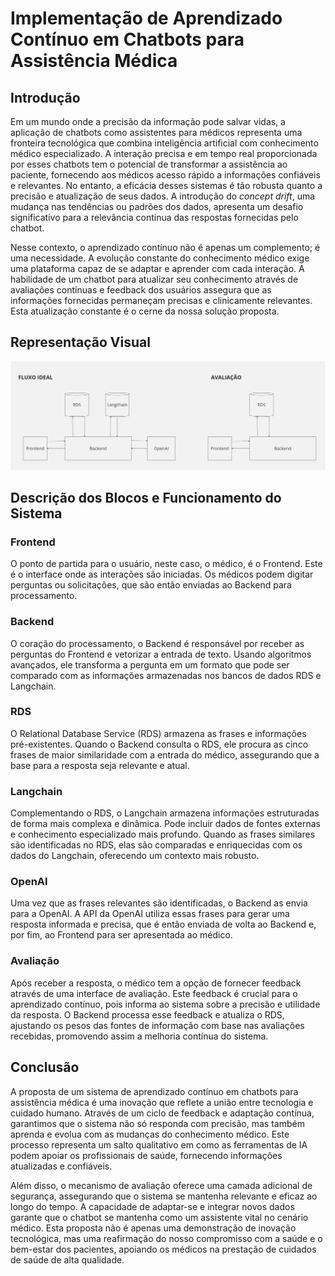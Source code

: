# Implementação de Aprendizado Contínuo em Chatbots para Assistência Médica

## Introdução

Em um mundo onde a precisão da informação pode salvar vidas, a aplicação de chatbots como assistentes para médicos representa uma fronteira tecnológica que combina inteligência artificial com conhecimento médico especializado. A interação precisa e em tempo real proporcionada por esses chatbots tem o potencial de transformar a assistência ao paciente, fornecendo aos médicos acesso rápido a informações confiáveis e relevantes. No entanto, a eficácia desses sistemas é tão robusta quanto a precisão e atualização de seus dados. A introdução do *concept drift*, uma mudança nas tendências ou padrões dos dados, apresenta um desafio significativo para a relevância contínua das respostas fornecidas pelo chatbot.

Nesse contexto, o aprendizado contínuo não é apenas um complemento; é uma necessidade. A evolução constante do conhecimento médico exige uma plataforma capaz de se adaptar e aprender com cada interação. A habilidade de um chatbot para atualizar seu conhecimento através de avaliações contínuas e feedback dos usuários assegura que as informações fornecidas permaneçam precisas e clinicamente relevantes. Esta atualização constante é o cerne da nossa solução proposta.

## Representação Visual

!["texto alternativo"](Diagrama_de_Sequencia.jpg)

## Descrição dos Blocos e Funcionamento do Sistema

### Frontend
O ponto de partida para o usuário, neste caso, o médico, é o Frontend. Este é o interface onde as interações são iniciadas. Os médicos podem digitar perguntas ou solicitações, que são então enviadas ao Backend para processamento.

### Backend
O coração do processamento, o Backend é responsável por receber as perguntas do Frontend e vetorizar a entrada de texto. Usando algoritmos avançados, ele transforma a pergunta em um formato que pode ser comparado com as informações armazenadas nos bancos de dados RDS e Langchain.

### RDS
O Relational Database Service (RDS) armazena as frases e informações pré-existentes. Quando o Backend consulta o RDS, ele procura as cinco frases de maior similaridade com a entrada do médico, assegurando que a base para a resposta seja relevante e atual.

### Langchain
Complementando o RDS, o Langchain armazena informações estruturadas de forma mais complexa e dinâmica. Pode incluir dados de fontes externas e conhecimento especializado mais profundo. Quando as frases similares são identificadas no RDS, elas são comparadas e enriquecidas com os dados do Langchain, oferecendo um contexto mais robusto.

### OpenAI
Uma vez que as frases relevantes são identificadas, o Backend as envia para a OpenAI. A API da OpenAI utiliza essas frases para gerar uma resposta informada e precisa, que é então enviada de volta ao Backend e, por fim, ao Frontend para ser apresentada ao médico.

### Avaliação
Após receber a resposta, o médico tem a opção de fornecer feedback através de uma interface de avaliação. Este feedback é crucial para o aprendizado contínuo, pois informa ao sistema sobre a precisão e utilidade da resposta. O Backend processa esse feedback e atualiza o RDS, ajustando os pesos das fontes de informação com base nas avaliações recebidas, promovendo assim a melhoria contínua do sistema.

## Conclusão

A proposta de um sistema de aprendizado contínuo em chatbots para assistência médica é uma inovação que reflete a união entre tecnologia e cuidado humano. Através de um ciclo de feedback e adaptação contínua, garantimos que o sistema não só responda com precisão, mas também aprenda e evolua com as mudanças do conhecimento médico. Este processo representa um salto qualitativo em como as ferramentas de IA podem apoiar os profissionais de saúde, fornecendo informações atualizadas e confiáveis.

Além disso, o mecanismo de avaliação oferece uma camada adicional de segurança, assegurando que o sistema se mantenha relevante e eficaz ao longo do tempo. A capacidade de adaptar-se e integrar novos dados garante que o chatbot se mantenha como um assistente vital no cenário médico. Esta proposta não é apenas uma demonstração de inovação tecnológica, mas uma reafirmação do nosso compromisso com a saúde e o bem-estar dos pacientes, apoiando os médicos na prestação de cuidados de saúde de alta qualidade.
